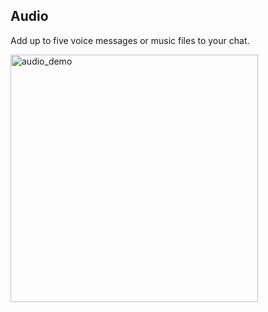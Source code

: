 ## Audio

Add up to five voice messages or music files to your chat.

<img width="396" alt="audio_demo" src="https://user-images.githubusercontent.com/25420427/120175098-2158eb80-c206-11eb-8ea0-decc910e0854.png">

